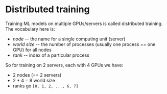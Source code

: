# Distributed training

Training ML models on multiple GPUs/servers is called distributed training. The
vocabulary here is:

- *node* -- the name for a single computing unit (server)
- *world size* -- the number of processes (usually one process == one GPU) for all nodes
- *rank* -- index of a particular process

So for training on 2 servers, each with 4 GPUs we have:

- 2 nodes (== 2 servers)
- 2 * 4 = 8 world size
- ranks go `[0, 1, 2, ..., 6, 7]`
